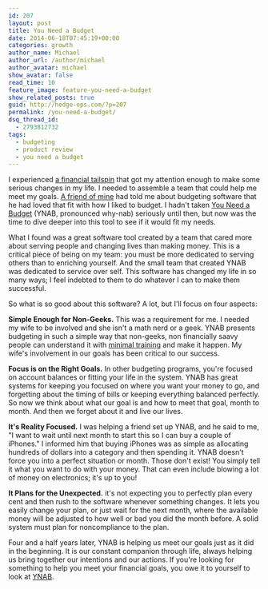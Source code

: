 ```yaml
---
id: 207
layout: post
title: You Need a Budget
date: 2014-06-18T07:45:19+00:00
categories: growth
author_name: Michael
author_url: /author/michael
author_avatar: michael
show_avatar: false
read_time: 10
feature_image: feature-you-need-a-budget 
show_related_posts: true 
guid: http://hedge-ops.com/?p=207
permalink: /you-need-a-budget/
dsq_thread_id:
  - 2793812732
tags:
  - budgeting
  - product review
  - you need a budget
---
```

I experienced [a financial tailspin](/failure-the-catalyst/) that got my attention enough to make some serious changes in my life. I needed to assemble a team that could help me meet my goals. [A friend of mine](http://www.theprayerroomdfw.com/index.cfm?i=11234&mid=25&blogid=4177) had told me about budgeting software that he had loved that fit with how I liked to budget. I hadn't taken [You Need a Budget](http://ynab.refr.cc/C9FV2R2) (YNAB, pronounced why-nab) seriously until then, but now was the time to dive deeper into this tool to see if it would fit my needs.

What I found was a great software tool created by a team that cared more about serving people and changing lives than making money. This is a critical piece of being on my team: you must be more dedicated to serving others than to enriching yourself. And the small team that created YNAB was dedicated to service over self. This software has changed my life in so many ways; I feel indebted to them to do whatever I can to make them successful.

So what is so good about this software? A lot, but I'll focus on four aspects:<!--more-->

**Simple Enough for Non-Geeks.** This was a requirement for me. I needed my wife to be involved and she isn't a math nerd or a geek. YNAB presents budgeting in such a simple way that non-geeks, non financially saavy people can understand it with [minimal training](http://www.youneedabudget.com/support/training-and-education) and make it happen. My wife's involvement in our goals has been critical to our success.

**Focus is on the Right Goals.** In other budgeting programs, you're focused on account balances or fitting your life in the system. YNAB has great systems for keeping you focused on where you want your money to go, and forgetting about the timing of bills or keeping everything balanced perfectly. So now we think about what our goal is and how to meet that goal, month to month. And then we forget about it and live our lives.

**It's Reality Focused.** I was helping a friend set up YNAB, and he said to me, "I want to wait until next month to start this so I can buy a couple of iPhones." I informed him that buying iPhones was as simple as allocating hundreds of dollars into a category and then spending it. YNAB doesn't force you into a perfect situation or month. Those don't exist! You simply tell it what you want to do with your money. That can even include blowing a lot of money on electronics; it's up to you!

**It Plans for the Unexpected.** it's not expecting you to perfectly plan every cent and then rush to the software whenever something changes. It lets you easily change your plan, or just wait for the next month, where the available money will be adjusted to how well or bad you did the month before. A solid system must plan for noncompliance to the plan.

Four and a half years later, YNAB is helping us meet our goals just as it did in the beginning. It is our constant companion through life, always helping us bring together our intentions and our actions. If you're looking for something to help you meet your financial goals, you owe it to yourself to look at [YNAB](http://ynab.refr.cc/C9FV2R2).